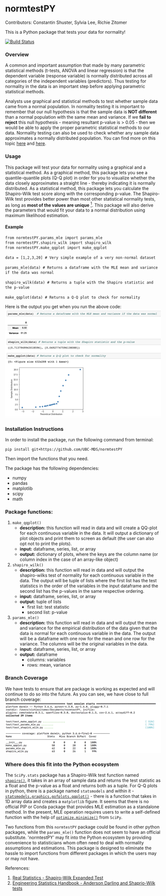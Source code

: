 # normtestPY

Contributors: Constantin Shuster, Sylvia Lee, Richie Zitomer

This is a Python package that tests your data for normality!

[![Build Status](https://travis-ci.org/UBC-MDS/normtestPY.svg?branch=master)](https://travis-ci.org/UBC-MDS/normtestPY)

### Overview    
A common and important assumption that made by many parametric statistical methods (t-tests, ANOVA and linear regression) is that the dependent variable (response variable) is normally distributed across all categories of the independent variables (predictors). Thus testing for normality in the data is an important step before applying parametric statistical methods.

Analysts use graphical and statistical methods to test whether sample data came from a normal population. In normality testing it is important to remember that our null hypothesis is that the sample data is **NOT different** than a normal population with the same mean and variance. If we **fail to reject** this null hypothesis - meaning resultant p-value is > 0.05 - then we would be able to apply the proper parametric statistical methods to our data. Normality testing can also be used to check whether any sample data approximates a normally distributed population. You can find more on this topic [here](https://www.ncbi.nlm.nih.gov/pmc/articles/PMC3693611/) and [here](http://webspace.ship.edu/pgmarr/Geo441/Lectures/Lec%205%20-%20Normality%20Testing.pdf).

### Usage

This package will test your data for normality using a graphical and a statistical method. As a graphical method, this package lets you see a quantile-quantile plots (Q-Q plot) in order for you to visualize whether the data closely approximates a straight line - thereby indicating it is normally distributed. As a statistical method, this package lets you calculate the Shapiro-Wilk test score along with the corresponding p-value. The Shapiro-Wilk test provides better power than most other statistical normality tests, as long as **most of the values are unique** [<sup>1</sup>](https://www.graphpad.com/guides/prism/7/statistics/index.htm?stat_choosing_a_normality_test.htm). This package will also derive the parameters that would fit your data to a normal distribution using maximum likelihood estimation.


#### Example
```{python}
from normtestPY.params_mle import params_mle
from normtestPY.shapiro_wilk import shapiro_wilk
from normtestPY.make_qqplot import make_qqplot

data = [1,2,3,20] # Very simple example of a very non-normal dataset

params_mle(data) # Returns a dataframe with the MLE mean and variance if the data was normal

shapiro_wilk(data) # Returns a tuple with the Shapiro statistic and the p-value

make_qqplot(data) # Returns a Q-Q plot to check for normality
```

Here is the output you get when you run the above code:
![](example_usage.png)


### Installation Instructions
In order to install the package, run the following command from terminal:
```{bash}
pip install git+https://github.com/UBC-MDS/normtestPY
```
Then import the functions that you need.

The package has the following dependencies:
- numpy
- pandas
- matplotlib
- scipy
- math

### Package functions:  
1. `make_qqplot()`
    - **description:** this function will read in data and will create a QQ-plot for each continuous variable in the data. It will output a dictionary of plot objects and print them to screen as default (the user can also opt not to print the plots).
    - **input:** dataframe, series, list, or array
    - **output:** dictionary of plots, where the keys are the column name (or column index in the case of an array-like object)
2. `shapiro_wilk()`
    - **description:** this function will read in data and will output the shapiro-wilks test of normality for each continuous variable in the data. The output will be  tuple of lists where the first list has the test statistics in the order of the variables in the input dataframe and the second list has the p-values in the same respective ordering.   
    - **input:** dataframe, series, list, or array
    - **output:** tuple of lists
        - first list: test statistic
        - second list: p-value
3. `params_mle()`
    - **description:** this function will read in data and will output the mean and variance for the empirical distribution of the data given that the data is normal for each continuous variable in the data. The output will be a dataframe with one row for the mean and one row for the variance. The columns will be the original variables in the data.
    - **input:** dataframe, series, list, or array
    - **output:** dataframe
        - columns: variables
        - rows: mean, variance

### Branch Coverage
We have tests to ensure that are package is working as expected and will continue to do so into the future. As you can see, we have close to full branch coverage:
![](branch_coverage_normtestPY.png)



### Where does this fit into the Python ecosystem

The `SciPy.stats` package has a Shapiro-Wilk test function named [`shapiro()`](https://docs.scipy.org/doc/scipy-0.19.1/reference/generated/scipy.stats.shapiro.html), it takes in an array of sample data and returns the test statistic as a float and the p-value as a float and returns both as a tuple. For Q-Q plots in python, there is a package named `statsmodels` and within it - [`statsmodels.graphics.gofplots.qqplot()`](https://www.statsmodels.org/dev/generated/statsmodels.graphics.gofplots.qqplot.html) - there is a function that takes in 1D array data and creates a `matplotlib` figure. It seems that there is no official PIP or Conda package that provides MLE estimation as a standalone method. In the present, MLE operation requires users to write a self-defined function with the help of [`optimize.minimize()`](https://docs.scipy.org/doc/scipy/reference/generated/scipy.optimize.minimize.html) from `SciPy`.

Two functions from this `normtestPY` package could be found in other python packages, while the `params_mle()` function does not seem to have an official substitute. 'normtestPY' may fit into the Python ecosystem by providing convenience to statisticians whom often need to deal with normality assumptions and estimations. This package is designed to eliminate the hassle to import functions from different packages in which the users may or may not have.

References:

1. [Real Statistics - Shapiro-Wilk Expanded Test](http://www.real-statistics.com/tests-normality-and-symmetry/statistical-tests-normality-symmetry/shapiro-wilk-expanded-test/)
2. [Engineering Statistics Handbook - Anderson Darling and Shaprio-Wilk tests](https://www.itl.nist.gov/div898/handbook/prc/section2/prc213.htm)
